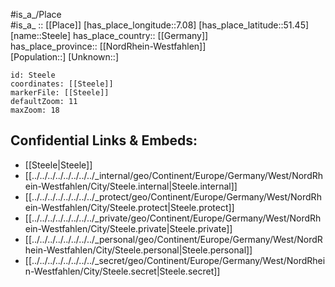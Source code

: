 ﻿---
location: [51.45,7.08] 
mapzoom: [7,12] 
mapmarker: city 
type: City
tags:
- geo/City


SpocWebEntityId: 34540
isDeleted: false
confidential: public

---
#is_a_/Place  
#is_a_ :: [[Place]] 
[has_place_longitude::7.08] 
[has_place_latitude::51.45] 
[name::Steele] 
has_place_country:: [[Germany]]  
has_place_province:: [[NordRhein-Westfahlen]]  
[Population::] 
[Unknown::] 


```leaflet
id: Steele
coordinates: [[Steele]] 
markerFile: [[Steele]] 
defaultZoom: 11 
maxZoom: 18
```


## Confidential Links & Embeds: 
- [[Steele|Steele]]  
- [[../../../../../../../../_internal/geo/Continent/Europe/Germany/West/NordRhein-Westfahlen/City/Steele.internal|Steele.internal]] 
- [[../../../../../../../../_protect/geo/Continent/Europe/Germany/West/NordRhein-Westfahlen/City/Steele.protect|Steele.protect]] 
- [[../../../../../../../../_private/geo/Continent/Europe/Germany/West/NordRhein-Westfahlen/City/Steele.private|Steele.private]] 
- [[../../../../../../../../_personal/geo/Continent/Europe/Germany/West/NordRhein-Westfahlen/City/Steele.personal|Steele.personal]] 
- [[../../../../../../../../_secret/geo/Continent/Europe/Germany/West/NordRhein-Westfahlen/City/Steele.secret|Steele.secret]] 
